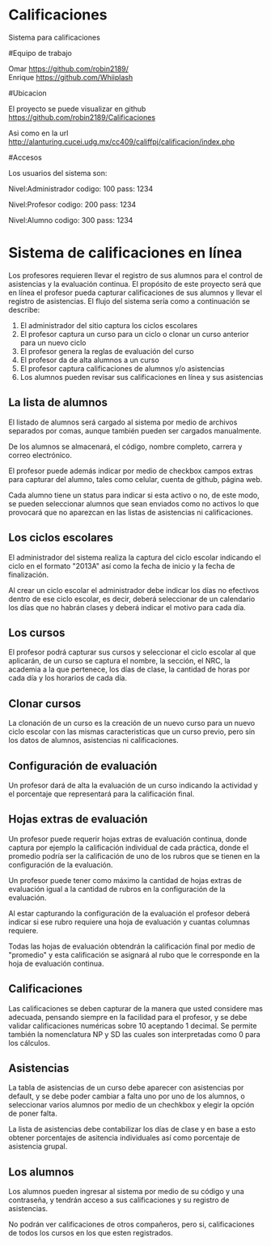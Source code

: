 Calificaciones
==============

Sistema para calificaciones

#Equipo de trabajo

Omar https://github.com/robin2189/  
Enrique https://github.com/Whiiplash  

#Ubicacion 

El proyecto se puede visualizar en github https://github.com/robin2189/Calificaciones

Asi como en la url http://alanturing.cucei.udg.mx/cc409/califfpj/calificacion/index.php

#Accesos 

Los usuarios del sistema son:

Nivel:Administrador
codigo: 100
pass: 1234

Nivel:Profesor
codigo: 200
pass: 1234

Nivel:Alumno
codigo: 300
pass: 1234

# Sistema de calificaciones en línea

Los profesores requieren llevar el registro de sus alumnos para el control de asistencias y la evaluación continua. El propósito de este proyecto será que en línea el profesor pueda capturar calificaciones de sus alumnos y llevar el registro de asistencias.
El flujo del sistema sería como a continuación se describe:

1. El administrador del sitio captura los ciclos escolares
1. El profesor captura un curso para un ciclo o clonar un curso anterior para un nuevo ciclo
1. El profesor genera la reglas de evaluación del curso
1. El profesor da de alta alumnos a un curso
1. El profesor captura calificaciones de alumnos y/o asistencias
1. Los alumnos pueden revisar sus calificaciones en línea y sus asistencias

## La lista de alumnos

El listado de alumnos será cargado al sistema por medio de archivos separados por comas, aunque también pueden ser cargados manualmente.

De los alumnos se almacenará, el código, nombre completo, carrera y correo electrónico.

El profesor puede además indicar por medio de checkbox campos extras para capturar del alumno, tales como celular, cuenta de github, página web.

Cada alumno tiene un status para indicar si esta activo o no, de este modo, se pueden seleccionar alumnos que sean enviados como no activos lo que provocará que no aparezcan en las listas de asistencias ni calificaciones.

## Los ciclos escolares

El administrador del sistema realiza la captura del ciclo escolar indicando el ciclo en el formato "2013A" así como la fecha de inicio y la fecha de finalización.

Al crear un ciclo escolar el administrador debe indicar los días no efectivos dentro de ese ciclo escolar, es decir, deberá seleccionar de un calendario los días que no habrán clases y deberá indicar el motivo para cada día.

## Los cursos

El profesor podrá capturar sus cursos y seleccionar el ciclo escolar al que aplicarán, de un curso se captura el nombre, la sección, el NRC, la academia a la que pertenece, los días de clase, la cantidad de horas por cada día y los horarios de cada día.

## Clonar cursos

La clonación de un curso es la creación de un nuevo curso para un nuevo ciclo escolar con las mismas caracteristicas que un curso previo, pero sin los datos de alumnos, asistencias ni calificaciones.

## Configuración de evaluación

Un profesor dará de alta la evaluación de un curso indicando la actividad y el porcentaje que representará para la calificación final.

## Hojas extras de evaluación

Un profesor puede requerir hojas extras de evaluación continua, donde captura por ejemplo la calificación individual de cada práctica, donde el promedio podría ser la calificación de uno de los rubros que se tienen en la configuración de la evaluación.

Un profesor puede tener como máximo la cantidad de hojas extras de evaluación igual a la cantidad de rubros en la configuración de la evaluación.

Al estar capturando la configuración de la evaluación el profesor deberá indicar si ese rubro requiere una hoja de evaluación y cuantas columnas requiere.

Todas las hojas de evaluación obtendrán la calificación final por medio de "promedio" y esta calificación se asignará al rubo que le corresponde en la hoja de evaluación continua.

## Calificaciones

Las calificaciones se deben capturar de la manera que usted considere mas adecuada, pensando siempre en la facilidad para el profesor, y se debe validar calificaciones numéricas sobre 10 aceptando 1 decimal. Se permite también la nomenclatura NP y SD las cuales son interpretadas como 0 para los cálculos.

## Asistencias

La tabla de asistencias de un curso debe aparecer con asistencias por default, y se debe poder cambiar a falta uno por uno de los alumnos, o seleccionar varios alumnos por medio de un chechkbox y elegir la opción de poner falta.

La lista de asistencias debe contabilizar los días de clase y en base a esto obtener porcentajes de asitencia individuales así como porcentaje de asistencia grupal.

## Los alumnos

Los alumnos pueden ingresar al sistema por medio de su código y una contraseña, y tendrán acceso a sus calificaciones y su registro de asistencias.

No podrán ver calificaciones de otros compañeros, pero si, calificaciones de todos los cursos en los que esten registrados.
